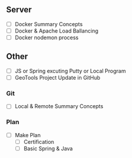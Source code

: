 ## Server
- [ ] Docker Summary Concepts
- [ ] Docker &  Apache Load Ballancing
- [ ] Docker nodemon process

## Other
- [ ] JS or Spring excuting Putty or Local Program
- [ ] GeoTools Project Update in GitHub

### Git
- [ ] Local & Remote Summary Concepts

### Plan
- [ ] Make Plan 
	- [ ] Certification 
	- [ ] Basic Spring & Java 